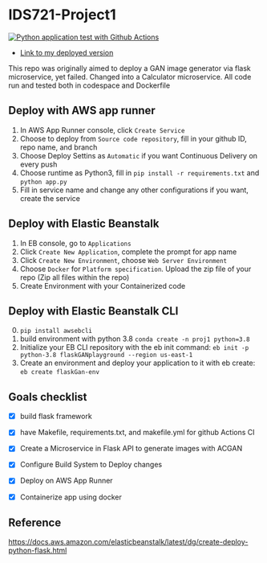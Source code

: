 # IDS721-Project1
[![Python application test with Github Actions](https://github.com/YZWarren/IDS721-Projects/actions/workflows/main.yml/badge.svg)](https://github.com/YZWarren/IDS721-Projects/actions/workflows/main.yml)

* [Link to my deployed version](https://k6kgjpm4zz.us-east-1.awsapprunner.com/)

This repo was originally aimed to deploy a GAN image generator via flask microservice, yet failed. Changed into a Calculator microservice.
All code run and tested both in codespace and Dockerfile

## Deploy with AWS app runner
1. In AWS App Runner console, click `Create Service`
2. Choose to deploy from `Source code repository`, fill in your github ID, repo name, and branch
3. Choose Deploy Settins as `Automatic` if you want Continuous Delivery on every push
4. Choose runtime as Python3, fill in `pip install -r requirements.txt` and `python app.py`
5. Fill in service name and change any other configurations if you want, create the service

## Deploy with Elastic Beanstalk
1. In EB console, go to `Applications`
2. Click `Create New Application`, complete the prompt for app name
3. Click `Create New Environment`, choose `Web Server Environment`
4. Choose `Docker` for `Platform specification`. Upload the zip file of your repo (Zip all files within the repo)
5. Create Environment with your Containerized code

## Deploy with Elastic Beanstalk CLI
0. `pip install awsebcli`
1. build environment with python 3.8
```conda create -n proj1 python=3.8```
2. Initialize your EB CLI repository with the eb init command:
```eb init -p python-3.8 flaskGANplayground --region us-east-1```
3. Create an environment and deploy your application to it with eb create:
```eb create flaskGan-env```

## Goals checklist
- [x] build flask framework
- [x] have Makefile, requirements.txt, and makefile.yml for github Actions CI
- [x] Create a Microservice in Flask API to generate images with ACGAN
- [x] Configure Build System to Deploy changes
- [x] Deploy on AWS App Runner
- [x] Containerize app using docker


## Reference
https://docs.aws.amazon.com/elasticbeanstalk/latest/dg/create-deploy-python-flask.html

